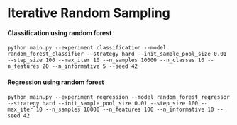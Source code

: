 # Iterative Random Sampling

#### Classification using random forest
```python main.py --experiment classification --model random_forest_classifier --strategy hard --init_sample_pool_size 0.01 --step_size 100 --max_iter 10 --n_samples 10000 --n_classes 10 --n_features 20 --n_informative 5 --seed 42```

#### Regression using random forest
```python main.py --experiment regression --model random_forest_regressor --strategy hard --init_sample_pool_size 0.01 --step_size 100 --max_iter 10 --n_samples 10000 --n_features 100 --n_informative 10 --seed 42```
